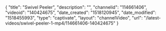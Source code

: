 {
    "title": "Swivel Peeler",
    "description": "",
    "channelid": "114661406",
    "videoid": "140424675",
    "date_created": "1518120945",
    "date_modified": "1518455993",
    "type": "captivate",
    "layout": "channelVideo",
    "url": "\/latest-videos\/swivel-peeler-1-mp4\/114661406-140424675"
}